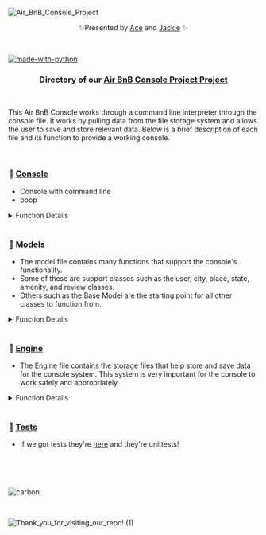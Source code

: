![Air_BnB_Console_Project](https://github.com/Ace-Quantum/atlas-AirBnB_clone/assets/144152489/0b9474e9-f3c9-4410-bec2-ed01f7ea60ba)

<p align="center">
✨Presented by <a href="https://github.com/Ace-Quantum">Ace</a> and  <a href="https://github.com/Srixx24/">Jackie</a> ✨
</p>

<br>

[![made-with-python](https://img.shields.io/badge/Made%20with-Python-1f425f.svg)](https://www.python.org/)

<h3><p align="center">
Directory of our <a href="https://github.com/Ace-Quantum/atlas-AirBnB_clone">Air BnB Console Project Project</a>
</p></h3>

<br>

This Air BnB Console works through a command line interpreter through the console file. It works by pulling data from the file storage system and allows the user to save and store relevant data.
Below is a brief description of each file and its function to provide a working console.

<br>

### 🌟 [Console](https://github.com/Ace-Quantum/atlas-AirBnB_clone/blob/main/console.py)
- Console with command line
- boop
<details>
<summary>Function Details</summary>
<ul><li>This does things</li></ul></details>

<br>

### 🌟 [Models](https://github.com/Ace-Quantum/atlas-AirBnB_clone/tree/main/models)
- The model file contains many functions that support the console's functionality.
- Some of these are support classes such as the user, city, place, state, amenity, and review classes.
- Others such as the Base Model are the starting point for all other classes to function from.
<details>
<summary>Function Details</summary>
<ul><li>The User Class provides information like email, password, first and last name</li>
<li>The City class provides information like state id and name.</li>
<li>The Place class provides information like city id, user id, name, description, number of rooms, number of bathrooms, max guests, price per night, latitude, longitude, and amenity ids.</li>
<li>The State class provides information like name.</li>
<li>The Amenity class provides information like name.</li>
<li>The Review class provides information like place id, user id, and text.</li></ul></details>

<br>

### 🌟 [Engine](https://github.com/Ace-Quantum/atlas-AirBnB_clone/tree/main/models/engine)
- The Engine file contains the storage files that help store and save data for the console system. This system is very important for the console to work safely and appropriately 
<details>
<summary>Function Details</summary>
<ul><li>The main file storage system in this file is the file storage class. It works by using several methods to save, return, override, and load data from the console classes.</li></ul></details>

<br>

### 🌟 [Tests](https://github.com/Ace-Quantum/atlas-AirBnB_clone/tree/main/tests)
- If we got tests they're [here](https://github.com/Ace-Quantum/atlas-AirBnB_clone/tree/main/tests) and they're unittests!

  
<br>
<br>
<br>

![carbon](https://github.com/Ace-Quantum/atlas-AirBnB_clone/assets/144152489/65df034e-6489-411e-b650-13af1a6ea5ff)

<br>

![Thank_you_for_visiting_our_repo! (1)](https://github.com/Ace-Quantum/atlas-AirBnB_clone/assets/144152489/350533bf-aeb3-408c-a7f0-726021f58b1d)

